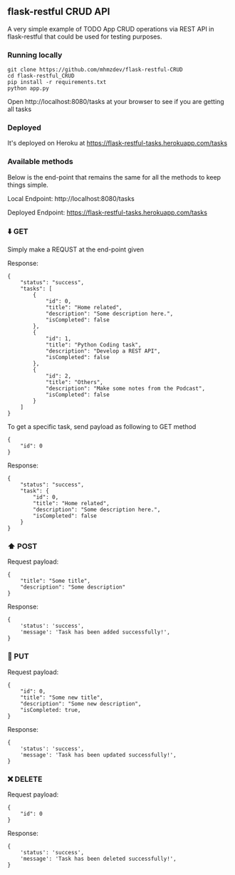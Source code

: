 ## flask-restful CRUD API
A very simple example of TODO App CRUD operations via REST API in flask-restful that could be used for testing purposes.

### Running locally
```
git clone https://github.com/mhmzdev/flask-restful-CRUD
cd flask-restful_CRUD
pip install -r requirements.txt
python app.py
```

Open http://localhost:8080/tasks at your browser to see if you are getting all tasks

### Deployed
It's deployed on Heroku at https://flask-restful-tasks.herokuapp.com/tasks


### Available methods
Below is the end-point that remains the same for all the methods to keep things simple.

Local Endpoint: http://localhost:8080/tasks

Deployed Endpoint: https://flask-restful-tasks.herokuapp.com/tasks

### ⬇️ GET

Simply make a REQUST at the end-point given

Response:
```
{
    "status": "success",
    "tasks": [
        {
            "id": 0,
            "title": "Home related",
            "description": "Some description here.",
            "isCompleted": false
        },
        {
            "id": 1,
            "title": "Python Coding task",
            "description": "Develop a REST API",
            "isCompleted": false
        },
        {
            "id": 2,
            "title": "Others",
            "description": "Make some notes from the Podcast",
            "isCompleted": false
        }
    ]
}
```

To get a specific task, send payload as following to GET method
```
{
    "id": 0
}
```
Response:
```
{
    "status": "success",
    "task": {
        "id": 0,
        "title": "Home related",
        "description": "Some description here.",
        "isCompleted": false
    }
}
```

### ⬆️ POST

Request payload:
```
{   
    "title": "Some title",
    "description": "Some description"
}
```

Response:
```
{
    'status': 'success',
    'message': 'Task has been added successfully!',
}
```

### 🔄 PUT
Request payload:
```
{
    "id": 0,
    "title": "Some new title",
    "description": "Some new description",
    "isCompleted: true,
}
```

Response:
```
{
    'status': 'success',
    'message': 'Task has been updated successfully!',
}
```

### ❌ DELETE
Request payload:
```
{
    "id": 0
}
```

Response:
```
{
    'status': 'success',
    'message': 'Task has been deleted successfully!',
}
```